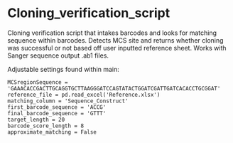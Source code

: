 # Cloning_verification_script
Cloning verification script that intakes barcodes and looks for matching sequence within barcodes.  Detects MCS site and returns whether cloning was successful or not based off user inputted reference sheet.  Works with Sanger sequence output .ab1 files.

Adjustable settings found within main:
```
MCSregionSequence = 'GAAACACCGACTTGCAGGTGCTTAAGGGATCCAGTATACTGGATCGATTGATCACACCTGCGGAT'
reference_file = pd.read_excel('Reference.xlsx')
matching_column = 'Sequence_Construct'
first_barcode_sequence = 'ACCG'
final_barcode_sequence = 'GTTT'
target_length = 20
barcode_score_length = 8
approximate_matching = False
```
